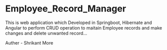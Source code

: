 # Employee_Record_Manager
This is web application which Developed in Springboot, Hibernate and Angular to perform CRUD operation to maitain Employee records and make changes and delete unwanted record...


Auther - Shrikant More